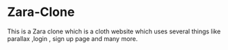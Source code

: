 # Zara-Clone
This is a Zara clone which is a cloth website which uses several things like parallax ,login , sign up page and many more.
